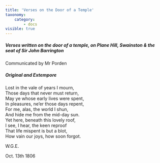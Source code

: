 ```yaml
---
title: 'Verses on the Door of a Temple'
taxonomy:
    category:
        - docs
visible: true
---
```


##### Verses written on the door of a temple, on Plane Hill, Swainston & the seat of Sir John Barrington

<div class="author">Communicated by Mr Porden</div>

##### Original and Extempore

Lost in the vale of years I mourn,  
Those days that never must return,  
May ye whose early lives were spent,  
In pleasures, ne’er those days repent,  
For me, alas, the world I shun,  
And hide me from the mid-day sun.  
Yet here, beneath this lovely roof,  
I see, I hear, the keen reproof  
That life mispent is but a blot,  
How vain our joys, how soon forgot.

W.G.E.

Oct. 13th 1806